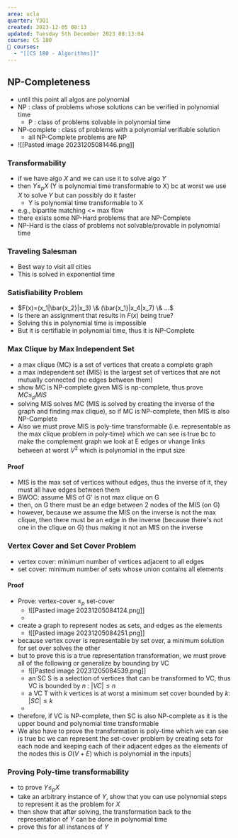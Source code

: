 ```yaml
---
area: ucla
quarter: Y3Q1
created: 2023-12-05 08:13
updated: Tuesday 5th December 2023 08:13:04
course: CS 180
📕 courses:
  - "[[CS 180 - Algorithms]]"
---
```

## NP-Completeness
- until this point all algos are polynomial
- NP : class of problems whose solutions can be verified in polynomial time
	- P : class of problems solvable in polynomial time
- NP-complete : class of problems with a polynomial verifiable solution
	- all NP-Complete problems are NP
- ![[Pasted image 20231205081446.png]]
### Transformability
- if we have algo $X$ and we can use it to solve algo $Y$
- then $Y \le_p X$ (Y is polynomial time transformable to X) bc at worst we use $X$ to solve $Y$ but can possibly do it faster
	- Y is polynomial time transformable to X
- e.g., bipartite matching <= max flow
- there exists some NP-Hard problems that are NP-Complete
- NP-Hard is the class of problems not solvable/provable in polynomial time
### Traveling Salesman
- Best way to visit all cities
- This is solved in exponential time
### Satisfiability Problem
- $F(x)=(x_1|\bar{x_2}|x_3) \& (\bar{x_1}|x_4|x_7) \& …$﻿
- Is there an assignment that results in $F(x)$﻿ being true?
- Solving this in polynomial time is impossible
- But it is certifiable in polynomial time, thus it is NP-Complete


### Max Clique by Max Independent Set
- a max clique (MC) is a set of vertices that create a complete graph
- a max independent set (MIS) is the largest set of vertices that are not mutually connected (no edges between them)
- show MC is NP-complete given MIS is np-complete, thus prove $MC\le_p MIS$
- solving MIS solves MC (MIS is solved by creating the inverse of the graph and finding max clique), so if MC is NP-complete, then MIS is also NP-Complete
- Also we must prove MIS is poly-time transformable (i.e. representable as the max clique problem in poly-time) which we can see is true bc to make the complement graph we look at E edges or vhange links between at worst $V^2$ which is polynomial in the input size
#### Proof
- MIS is the max set of vertices without edges, thus the inverse of it, they must all have edges between them
- BWOC: assume MIS of G' is not max clique on G
- then, on G there must be an edge between 2 nodes of the MIS (on G)
- however, because we assume the MIS on the inverse is not the max clique, then there must be an edge in the inverse (because there's not one in the clique on G) thus making it not an MIS on the inverse

### Vertex Cover and Set Cover Problem
- vertex cover: minimum number of vertices adjacent to all edges
- set cover: minimum number of sets whose union contains all elements
#### Proof
- Prove: vertex-cover $\le_p$ set-cover
	- ![[Pasted image 20231205084124.png]]
	- 
- create a graph to represent nodes as sets, and edges as the elements
	- ![[Pasted image 20231205084251.png]]
- because vertex cover is representable by set over, a minimum solution for set over solves the other
- but to prove this is a true representation transformation, we must prove all of the following or generalize by bounding by VC
	- ![[Pasted image 20231205084539.png]]
	- an SC S is a selection of vertices that can be transformed to VC, thus VC is bounded by $n$ : $|VC| \le n$
	- a VC T with $k$ vertices is at worst a minimum set cover bounded by $k$: $|SC|\le k$
	- 
- therefore, if VC is NP-complete, then SC is also NP-complete as it is the upper bound and polynomial time transformable
- We also have to prove the transformation is poly-time which we can see is true bc we can represent the set-cover problem by creating sets for each node and keeping each of their adjacent edges as the elements of the nodes this is $O(V+E)$ which is polynomial in the inputs]
### Proving Poly-time transformability
- to prove $Y\le_p X$ 
- take an arbitrary instance of $Y$, show that you can use polynomial steps to represent it as the problem for $X$
- then show that after solving, the transformation back to the representation of $Y$ can be done in polynomial time
- prove this for all instances of $Y$